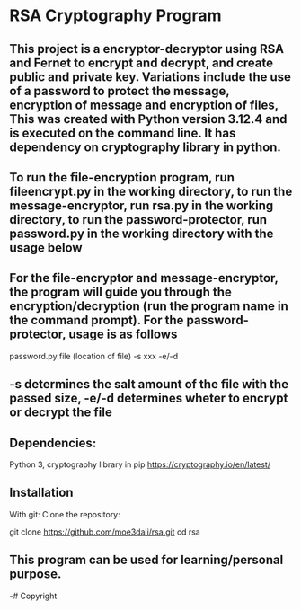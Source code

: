 # RSA Cryptography Program
## This project is a encryptor-decryptor using RSA and Fernet to encrypt and decrypt, and create public and private key. Variations include the use of a password to protect the message, encryption of message and encryption of files, This was created with Python version 3.12.4 and is executed on the command line. It has dependency on cryptography library in python.
## To run the file-encryption program, run fileencrypt.py in the working directory, to run the message-encryptor, run rsa.py in the working directory, to run the password-protector, run password.py in the working directory with the usage below
## For the file-encryptor and message-encryptor, the program will guide you through the encryption/decryption (run the program name in the command prompt). For the password-protector, usage is as follows
password.py file (location of file) -s xxx -e/-d
## -s determines the salt amount of the file with the passed size, -e/-d determines wheter to encrypt or decrypt the file
## Dependencies:
Python 3, cryptography library in pip https://cryptography.io/en/latest/
## Installation
With git:
Clone the repository:

git clone https://github.com/moe3dali/rsa.git
cd rsa

## This program can be used for learning/personal purpose.
-# Copyright
